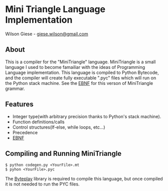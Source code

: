 Mini Triangle Language Implementation
==================================
Wilson Giese - giese.wilson@gmail.com

About
-----

This is a compiler for the "MiniTriangle" language. MiniTriangle is a small language I used to become famailiar with the ideas of Programming Language implementation. This language is compiled to Python Bytecode, and the compiler will create fully executable ".pyc" files which will run on the Python stack machine. See the [EBNF](https://github.com/WilsonGiese/MiniTriangleLanguageImplementation/blob/master/EBNF) for this verson of MiniTriangle grammar. 


Features
--------
- Integer type(with arbitrary precision thanks to Python's stack machine). 
- Function definitions/calls
- Control structures(If-else, while loops, etc...)
- Precedence
- [EBNF](https://github.com/WilsonGiese/MiniTriangleLanguageImplementation/blob/master/EBNF)


Compiling and Running MiniTriangle
----------------------------------
    $ python codegen.py <YourFile>.mt
    $ pyhon <YourFile>.pyc
    
The [Byteplay](https://code.google.com/p/byteplay/) library is required to compile this language, but once compiled it is not needed to run the PYC files. 
